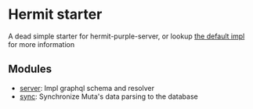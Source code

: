 # Hermit starter

A dead simple starter for hermit-purple-server, or lookup [the default impl](https://github.com/homura/hermit-purple-server/tree/lib/src/app) for more information

## Modules

- [server](./src/server): Impl graphql schema and resolver
- [sync](./src/sync): Synchronize Muta's data parsing to the database
